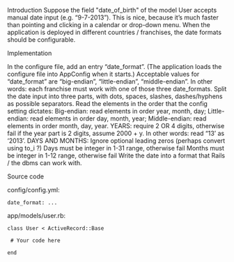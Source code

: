 Introduction
Suppose the field "date_of_birth" of the model User accepts manual date input (e.g. “9-7-2013”). This is nice, because it’s much faster than pointing and clicking in a calendar or drop-down menu.
When the application is deployed in different countries / franchises, the date formats should be configurable.

Implementation

   In the configure file, add an entry “date_format”. (The application loads the configure file into AppConfig when it starts.)
       Acceptable values for “date_format” are “big-endian”, “little-endian”, “middle-endian”. In other words: each franchise must work with one of those three date_formats.
   Split the date input into three parts, with dots, spaces, slashes, dashes/hyphens as possible separators.
   Read the elements in the order that the config setting dictates:
       Big-endian: read elements in order year, month, day;
       Little-endian: read elements in order day, month, year;
       Middle-endian: read elements in order month, day, year.
   YEARS:
       require 2 OR 4 digits, otherwise fail
       if the year part is 2 digits, assume 2000 + y. In other words: read “13’ as ‘2013’.
   DAYS AND MONTHS:
       Ignore optional leading zeros (perhaps convert using to_i ?)
       Days must be integer in 1-31 range, otherwise fail
       Months must be integer in 1-12 range, otherwise fail
   Write the date into a format that Rails / the dbms can work with.

Source code

config/config.yml:
```
date_format: ...
```

app/models/user.rb:

```
class User < ActiveRecord::Base

 # Your code here

end
```
